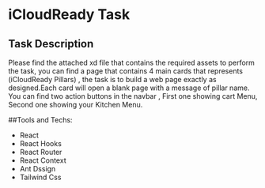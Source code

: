 # iCloudReady Task


## Task Description
Please find the attached xd file that contains the required assets to perform the task, you can find a page that contains 4 main cards that represents (iCloudReady Pillars) , the task is to build a web page exactly as designed.Each card will open a blank page with a message of pillar name.
You can find two action buttons in the navbar , First one showing cart Menu, Second one showing your Kitchen Menu.

##Tools and Techs: 
- React 
- React Hooks
- React Router
- React Context
- Ant Dssign
- Tailwind Css

